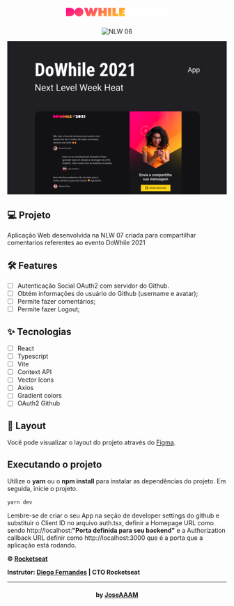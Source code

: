<h1 align="center">
  <img height="20" title="Plant Manager" src=".github/logo.svg" />
</h1>

<p align="center">
 <img src="https://img.shields.io/static/v1?label=NLW&message=07&color=FF008E&labelColor=0A1033" alt="NLW 06" />
</p>

![cover](.github/HeatPreview.png?style=flat)

## 💻 Projeto

Aplicação Web desenvolvida na NLW 07 criada para compartilhar comentarios referentes ao evento DoWhile 2021

## :hammer_and_wrench: Features

- [ ] Autenticação Social OAuth2 com servidor do Github.
- [ ] Obtém informações do usuário do Github (username e avatar);
- [ ] Permite fazer comentários;
- [ ] Permite fazer Logout;

## ✨ Tecnologias

- [ ] React
- [ ] Typescript
- [ ] Vite
- [ ] Context API
- [ ] Vector Icons
- [ ] Axios
- [ ] Gradient colors
- [ ] OAuth2 Github

## 🔖 Layout

Você pode visualizar o layout do projeto através do [Figma](https://www.figma.com/community/file/1031699316177416916).

## Executando o projeto

Utilize o **yarn** ou o **npm install** para instalar as dependências do projeto.
Em seguida, inicie o projeto.

```cl
yarn dev
```

Lembre-se de criar o seu App na seção de developer settings do github e substituir o Client ID no arquivo auth.tsx, definir a Homepage URL como sendo http://localhost:<strong><a>"Porta definida para seu backend"</a></strong> e a Authorization callback URL definir como http://localhost:3000 que é a porta que a aplicação está rodando.

**&copy; [Rocketseat](https://rocketseat.com.br/)**

**Instrutor: [Diego Fernandes](https://github.com/diego3g) | CTO Rocketseat**

---

<h4 align="center">by <a href="https://github.com/JoseAAAM" target="_blank">JoseAAAM</a> </h4>
